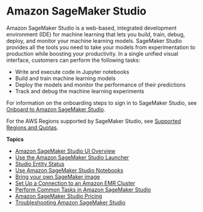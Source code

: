 # Amazon SageMaker Studio<a name="studio"></a>

Amazon SageMaker Studio is a web\-based, integrated development environment \(IDE\) for machine learning that lets you build, train, debug, deploy, and monitor your machine learning models\. SageMaker Studio provides all the tools you need to take your models from experimentation to production while boosting your productivity\. In a single unified visual interface, customers can perform the following tasks:
+ Write and execute code in Jupyter notebooks
+ Build and train machine learning models
+ Deploy the models and monitor the performance of their predictions
+ Track and debug the machine learning experiments

For information on the onboarding steps to sign in to SageMaker Studio, see [Onboard to Amazon SageMaker Studio](gs-studio-onboard.md)\.

For the AWS Regions supported by SageMaker Studio, see [Supported Regions and Quotas](regions-quotas.md)\.

**Topics**
+ [Amazon SageMaker Studio UI Overview](studio-ui.md)
+ [Use the Amazon SageMaker Studio Launcher](studio-launcher.md)
+ [Studio Entity Status](studio-entity-status.md)
+ [Use Amazon SageMaker Studio Notebooks](notebooks.md)
+ [Bring your own SageMaker image](studio-byoi.md)
+ [Set Up a Connection to an Amazon EMR Cluster](studio-emr.md)
+ [Perform Common Tasks in Amazon SageMaker Studio](studio-tasks.md)
+ [Amazon SageMaker Studio Pricing](studio-pricing.md)
+ [Troubleshooting Amazon SageMaker Studio](studio-troubleshooting.md)